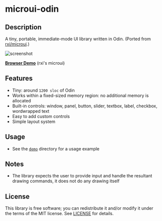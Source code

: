 # microui-odin

## Description
A tiny, portable, immediate-mode UI library written in Odin. (Ported from [rxi/microui](https://github.com/rxi/microui).)

![screenshot](https://user-images.githubusercontent.com/3920290/56437823-c3dcdb80-62d8-11e9-978a-a0739f9e16f0.png)

[**Browser Demo**](https://floooh.github.io/sokol-html5/sgl-microui-sapp.html) (rxi's microui)

## Features
* Tiny: around `1200 sloc` of Odin
* Works within a fixed-sized memory region: no additional memory is
  allocated
* Built-in controls: window, panel, button, slider, textbox, label,
  checkbox, wordwrapped text
* Easy to add custom controls
* Simple layout system

## Usage
* See the [`demo`](demo) directory for a usage example

## Notes
* The library expects the user to provide input and handle the resultant
  drawing commands, it does not do any drawing itself

## License
This library is free software; you can redistribute it and/or modify it
under the terms of the MIT license. See [LICENSE](LICENSE) for details.

